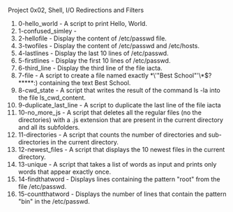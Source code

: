 Project 0x02, Shell, I/O Redirections and Filters
1. 0-hello_world - A script to print Hello, World.
2. 1-confused_simley - 
3. 2-hellofile - Display the content of /etc/passwd file.
4. 3-twofiles - Display the content of /etc/passwd and /etc/hosts.
5. 4-lastlines - Display the last 10 lines of /etc/passwd.
6. 5-firstlines - Display the first 10 lines of /etc/passwd.
7. 6-third_line - Display the third line of the file iacta.
8. 7-file - A script to create  a file named exactly \*\\'"Best School"\'\\*$\?\*\*\*\*\*:) containing the text Best School.
9. 8-cwd_state - A script that writes the result of the command ls -la into the file ls_cwd_content.
10. 9-duplicate_last_line - A script to duplicate the last line of the file iacta
11. 10-no_more_js - A script that deletes all the regular files (no the directories) with a .js extension that are present in the current directory and all its subfolders.
12. 11-directories - A script that counts the number of directories and sub-directories in the current directory.
13. 12-newest_files - A script that displays the 10 newest files in the current directory.
14. 13-unique - A script that takes a list of words as input and prints only words that appear exactly once.
15. 14-findthatword - Displays lines containing the pattern "root" from the file /etc/passwd.
16. 15-countthatword - Displays the number of lines that contain the pattern "bin" in the /etc/passwd.
